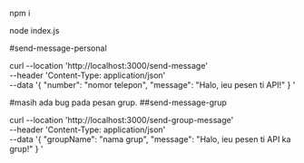 npm i

node index.js

#send-message-personal

curl --location 'http://localhost:3000/send-message' \
--header 'Content-Type: application/json' \
--data '{
    "number": "nomor telepon",
    "message": "Halo, ieu pesen ti API!"
}
'

#masih ada bug pada pesan grup.
##send-message-grup

curl --location 'http://localhost:3000/send-group-message' \
--header 'Content-Type: application/json' \
--data '{
    "groupName": "nama grup",
    "message": "Halo, ieu pesen ti API ka grup!"
}
'
